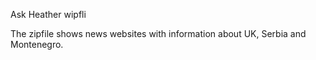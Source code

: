 Ask Heather wipfli

The zipfile shows news websites with information about UK, Serbia and Montenegro.
